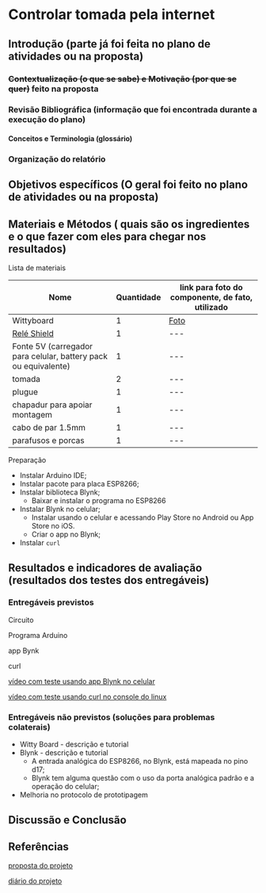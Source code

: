 # Controlar tomada pela internet

## Introdução (parte já foi feita no plano de atividades ou na proposta)

### ~~Contextualização (o que se sabe) e Motivação (por que se quer)~~ feito na proposta

### Revisão Bibliográfica (informação que foi encontrada durante a execução do plano)

#### Conceitos e Terminologia (glossário)

### Organização do relatório

## Objetivos específicos (O geral foi feito no plano de atividades ou na proposta)

## Materiais e Métodos ( quais são os ingredientes e o que fazer com eles para chegar nos resultados)

Lista de materiais

| Nome | Quantidade | link para foto do componente, de fato, utilizado|
| --- | --- | --- |
| Wittyboard | 1 | [Foto](../../componentes/controladores/ESP/ESP8266/IMG_20201009_185605093.jpg) | 
| [Relé Shield](../../componentes/atuadores/rele/README.md) | 1 | --- |
| Fonte 5V (carregador para celular, battery pack ou equivalente) | 1 | --- |
| tomada | 2 | --- |
| plugue | 1 | --- |
| chapadur para apoiar montagem | 1 | --- |
| cabo de par 1.5mm | 1 | --- |
| parafusos e porcas | 1 | --- |

Preparação

- Instalar Arduino IDE;
- Instalar pacote para placa ESP8266;
- Instalar biblioteca Blynk;
    - Baixar e instalar o programa no ESP8266
- Instalar Blynk no celular;
    - Instalar usando o celular e acessando Play Store no Android ou App Store no iOS.
    - Criar o app no Blynk;
- Instalar `curl` 

## Resultados e indicadores de avaliação (resultados dos testes dos entregáveis)


### Entregáveis previstos

Circuito

Programa Arduino

app Bynk

curl

[vídeo com teste usando app Blynk no celular](https://youtu.be/cZgetUtyo48)

[vídeo com teste usando curl no console do linux](https://youtu.be/jV4n5LRMwzM)

### Entregáveis não previstos (soluções para problemas colaterais)

- Witty Board - descrição e tutorial
- Blynk - descrição e tutorial
    - A entrada analógica do ESP8266, no Blynk, está mapeada no pino d17;
    - Blynk tem alguma questão com o uso da porta analógica padrão e a operação do celular;
- Melhoria no protocolo de prototipagem

## Discussão e Conclusão


## Referências

[proposta do projeto](./proposta.md)

[diário do projeto](./diario.md)


